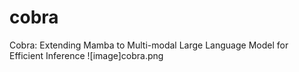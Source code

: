 # cobra
Cobra: Extending Mamba to Multi-modal Large Language Model for Efficient Inference
![image]cobra.png
